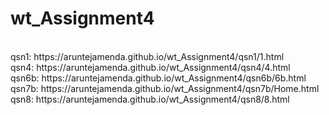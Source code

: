 # wt_Assignment4
<br>
qsn1: https://aruntejamenda.github.io/wt_Assignment4/qsn1/1.html
<br>
qsn4: https://aruntejamenda.github.io/wt_Assignment4/qsn4/4.html
<br>
qsn6b: https://aruntejamenda.github.io/wt_Assignment4/qsn6b/6b.html
<br>
qsn7b: https://aruntejamenda.github.io/wt_Assignment4/qsn7b/Home.html
<br>
qsn8: https://aruntejamenda.github.io/wt_Assignment4/qsn8/8.html
